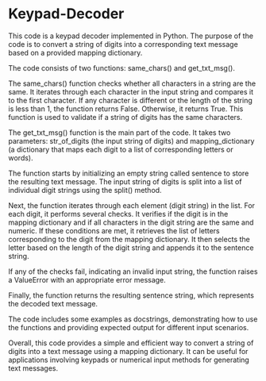 # Keypad-Decoder
This code is a keypad decoder implemented in Python. The purpose of the code is to convert a string of digits into a corresponding text message based on a provided mapping dictionary.

The code consists of two functions: same_chars() and get_txt_msg().

The same_chars() function checks whether all characters in a string are the same. It iterates through each character in the input string and compares it to the first character. If any character is different or the length of the string is less than 1, the function returns False. Otherwise, it returns True. This function is used to validate if a string of digits has the same characters.

The get_txt_msg() function is the main part of the code. It takes two parameters: str_of_digits (the input string of digits) and mapping_dictionary (a dictionary that maps each digit to a list of corresponding letters or words).

The function starts by initializing an empty string called sentence to store the resulting text message. The input string of digits is split into a list of individual digit strings using the split() method.

Next, the function iterates through each element (digit string) in the list. For each digit, it performs several checks. It verifies if the digit is in the mapping dictionary and if all characters in the digit string are the same and numeric. If these conditions are met, it retrieves the list of letters corresponding to the digit from the mapping dictionary. It then selects the letter based on the length of the digit string and appends it to the sentence string.

If any of the checks fail, indicating an invalid input string, the function raises a ValueError with an appropriate error message.

Finally, the function returns the resulting sentence string, which represents the decoded text message.

The code includes some examples as docstrings, demonstrating how to use the functions and providing expected output for different input scenarios.

Overall, this code provides a simple and efficient way to convert a string of digits into a text message using a mapping dictionary. It can be useful for applications involving keypads or numerical input methods for generating text messages.
